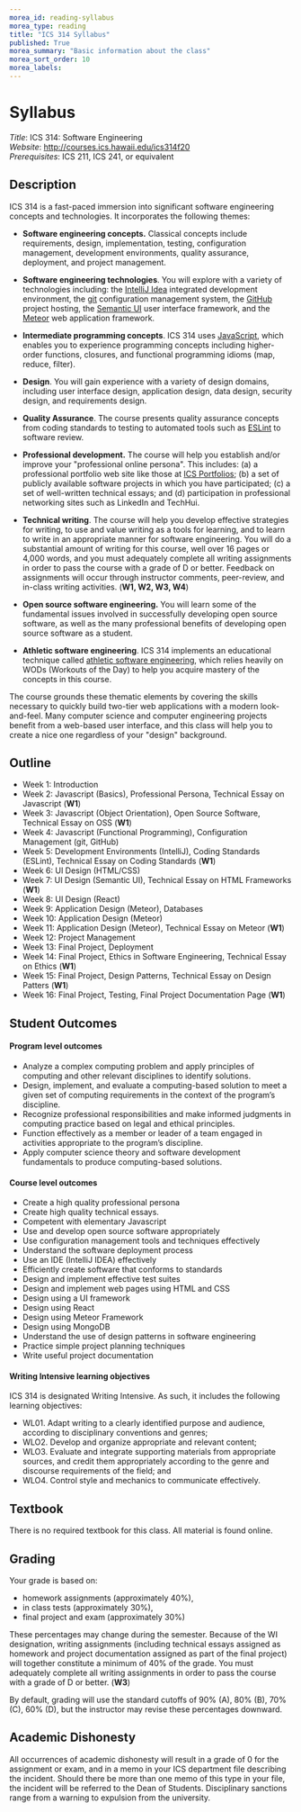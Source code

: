 ```yaml
---
morea_id: reading-syllabus
morea_type: reading
title: "ICS 314 Syllabus"
published: True
morea_summary: "Basic information about the class"
morea_sort_order: 10
morea_labels: 
---
```

# Syllabus

*Title*: ICS 314: Software Engineering
<br>*Website*: http://courses.ics.hawaii.edu/ics314f20
<br>*Prerequisites*: ICS 211, ICS 241, or equivalent

## Description

ICS 314 is a fast-paced immersion into significant software engineering concepts and technologies.  It incorporates the following themes:

  * **Software engineering concepts.** Classical concepts include requirements, design, implementation, testing, configuration management, development environments, quality assurance, deployment, and project management.

  * **Software engineering technologies**.  You will explore with a variety of technologies including:  the [IntelliJ Idea](http://www.jetbrains.com/idea/) integrated development environment, the [git](http://git-scm.com/) configuration management system, the [GitHub](https://github.com/) project hosting, the [Semantic UI](http://semantic-ui.com/) user interface framework, and the [Meteor](https://www.meteor.com/) web application framework.
  
  * **Intermediate programming concepts**. ICS 314 uses [JavaScript](https://developer.mozilla.org/en-US/docs/Web/JavaScript), which enables you to experience programming concepts including higher-order functions, closures, and functional programming idioms (map, reduce, filter). 

  * **Design**.  You will gain experience with a variety of design domains, including user interface design, application design, data design, security design, and requirements design.

  * **Quality Assurance**.  The course presents quality assurance concepts from coding standards to testing to automated tools such as [ESLint](http://eslint.org/) to software review.

  * **Professional development.**  The course will help you establish and/or improve your "professional online persona". This includes: (a) a professional portfolio web site like those at [ICS Portfolios](https://ics-portfolios.github.io/); (b) a set of publicly available software projects in which you have participated; (c) a set of well-written technical essays; and (d) participation in professional networking sites such as LinkedIn and TechHui.

  * **Technical writing**.  The course will help you develop effective strategies for writing, to use and value writing as a tools for learning, and to learn to write in an appropriate manner for software engineering. You will do a substantial amount of writing for this course, well over 16 pages or 4,000 words, and you must adequately complete all writing assignments in order to pass the course with a grade of D or better. Feedback on assignments will occur through instructor comments, peer-review, and in-class writing activities. (**W1, W2, W3, W4**)

  * **Open source software engineering.** You will learn some of the fundamental issues involved in successfully developing open source software, as well as the many professional benefits of developing open source software as a student.

  * **Athletic software engineering**. ICS 314 implements an educational technique called [athletic software engineering](http://philipmjohnson.org/essays/ase-2017.html), which relies heavily on WODs (Workouts of the Day) to help you acquire mastery of the concepts in this course.

The course grounds these thematic elements by covering the skills necessary to quickly build two-tier web applications with a modern look-and-feel.  Many computer science and computer engineering projects benefit from a web-based user interface, and this class will help you to create a nice one regardless of your "design" background.

## Outline

* Week 1: Introduction
* Week 2: Javascript (Basics), Professional Persona, Technical Essay on Javascript (**W1**)
* Week 3: Javascript (Object Orientation), Open Source Software, Technical Essay on OSS (**W1**)
* Week 4: Javascript (Functional Programming), Configuration Management (git, GitHub)
* Week 5: Development Environments (IntelliJ), Coding Standards (ESLint), Technical Essay on Coding Standards (**W1**)
* Week 6: UI Design (HTML/CSS)
* Week 7: UI Design (Semantic UI), Technical Essay on HTML Frameworks (**W1**)
* Week 8: UI Design (React)
* Week 9: Application Design (Meteor), Databases
* Week 10: Application Design (Meteor)
* Week 11: Application Design (Meteor), Technical Essay on Meteor (**W1**)
* Week 12: Project Management
* Week 13: Final Project, Deployment
* Week 14: Final Project, Ethics in Software Engineering, Technical Essay on Ethics (**W1**)
* Week 15: Final Project, Design Patterns, Technical Essay on Design Patters (**W1**)
* Week 16: Final Project, Testing, Final Project Documentation Page (**W1**)

## Student Outcomes

#### Program level outcomes

* Analyze a complex computing problem and apply principles of computing and other relevant disciplines to identify solutions.
* Design, implement, and evaluate a computing-based solution to meet a given set of computing requirements in the context of the program’s discipline.
* Recognize professional responsibilities and make informed judgments in computing practice based on legal and ethical principles.
* Function effectively as a member or leader of a team engaged in activities appropriate to the program’s discipline.
* Apply computer science theory and software development fundamentals to produce computing-based solutions.
 
#### Course level outcomes

* Create a high quality professional persona
* Create high quality technical essays.
* Competent with elementary Javascript
* Use and develop open source software appropriately
* Use configuration management tools and techniques effectively
* Understand the software deployment process
* Use an IDE (IntelliJ IDEA) effectively
* Efficiently create software that conforms to standards
* Design and implement effective test suites
* Design and implement web pages using HTML and CSS
* Design using a UI framework
* Design using React
* Design using Meteor Framework
* Design using MongoDB
* Understand the use of design patterns in software engineering
* Practice simple project planning techniques
* Write useful project documentation

#### Writing Intensive learning objectives

ICS 314 is designated Writing Intensive. As such, it includes the following learning objectives:

* WL01. Adapt writing to a clearly identified purpose and audience, according to disciplinary conventions and genres;
* WLO2. Develop and organize appropriate and relevant content;
* WLO3. Evaluate and integrate supporting materials from appropriate sources, and credit them appropriately according to the genre and discourse requirements of the field; and
* WLO4. Control style and mechanics to communicate effectively.

## Textbook

There is no required textbook for this class. All material is found online. 

## Grading

Your grade is based on:

* homework assignments (approximately 40%), 
* in class tests (approximately 30%), 
* final project and exam (approximately 30%) 

These percentages may change during the semester. Because of the WI designation, writing assignments (including technical essays assigned as homework and project documentation assigned as part of the final project) will together constitute a minimum of 40% of the grade. You must adequately complete all writing assignments in order to pass the course with a grade of D or better. (**W3**)

By default, grading will use the standard cutoffs of 90% (A), 80% (B), 70% (C), 60% (D), but the instructor may revise these percentages downward.

## Academic Dishonesty

All occurrences of academic dishonesty will result in a grade of 0 for the assignment or exam, and in a memo in your ICS department file describing the incident. Should there be more than one memo of this type in your file, the incident will be referred to the Dean of Students. Disciplinary sanctions range from a warning to expulsion from the university.
